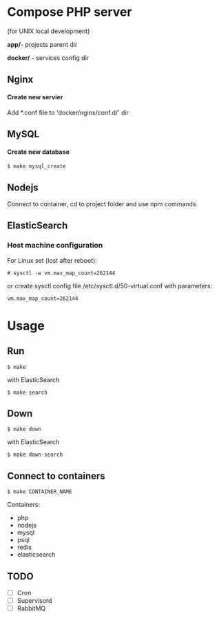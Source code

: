 # Compose PHP server 
(for UNIX local development)

**app/**- projects parent dir

**docker/** - services config dir

## Nginx

#### Create new servier
Add *.conf file to 'docker/nginx/conf.d/' dir

## MySQL

#### Create new database
    
    $ make mysql_create

## Nodejs

Connect to container, cd to project folder and use npm commands

## ElasticSearch

### Host machine configuration
For Linux set (lost after reboot):
    
    # sysctl -w vm.max_map_count=262144

or create sysctl config file /etc/sysctl.d/50-virtual.conf with parameters:

    vm.max_map_count=262144

# Usage

## Run

    $ make

with ElasticSearch

    $ make search

## Down

    $ make down

with ElasticSearch

    $ make down-search

## Connect to containers
    
    $ make CONTAINER_NAME


Containers:

- php
- nodejs
- mysql
- psql
- redis
- elasticsearch

## TODO

- [ ] Cron
- [ ] Supervisord
- [ ] RabbitMQ

